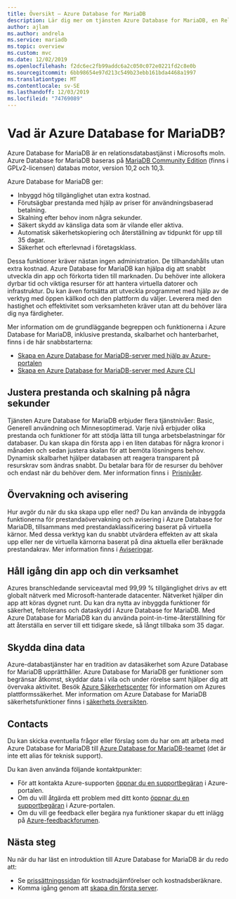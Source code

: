 ```yaml
---
title: Översikt – Azure Database for MariaDB
description: Lär dig mer om tjänsten Azure Database for MariaDB, en Relations databas tjänst i Microsoft-molnet baserat på MySQL Community Edition.
author: ajlam
ms.author: andrela
ms.service: mariadb
ms.topic: overview
ms.custom: mvc
ms.date: 12/02/2019
ms.openlocfilehash: f2dc6ec2fb99addc6a2c050c072e0221fd2c8e0b
ms.sourcegitcommit: 6bb98654e97d213c549b23ebb161bda4468a1997
ms.translationtype: MT
ms.contentlocale: sv-SE
ms.lasthandoff: 12/03/2019
ms.locfileid: "74769089"
---
```

# <a name="what-is-azure-database-for-mariadb"></a>Vad är Azure Database for MariaDB?

Azure Database for MariaDB är en relationsdatabastjänst i Microsofts moln. Azure Database for MariaDB baseras på [MariaDB Community Edition](https://mariadb.org/download/) (finns i GPLv2-licensen) databas motor, version 10,2 och 10,3.

Azure Database for MariaDB ger:

- Inbyggd hög tillgänglighet utan extra kostnad.
- Förutsägbar prestanda med hjälp av priser för användningsbaserad betalning.
- Skalning efter behov inom några sekunder.
- Säkert skydd av känsliga data som är vilande eller aktiva.
- Automatisk säkerhetskopiering och återställning av tidpunkt för upp till 35 dagar.
- Säkerhet och efterlevnad i företagsklass.

Dessa funktioner kräver nästan ingen administration. De tillhandahålls utan extra kostnad. Azure Database for MariaDB kan hjälpa dig att snabbt utveckla din app och förkorta tiden till marknaden. Du behöver inte allokera dyrbar tid och viktiga resurser för att hantera virtuella datorer och infrastruktur. Du kan även fortsätta att utveckla programmet med hjälp av de verktyg med öppen källkod och den plattform du väljer. Leverera med den hastighet och effektivitet som verksamheten kräver utan att du behöver lära dig nya färdigheter.

Mer information om de grundläggande begreppen och funktionerna i Azure Database for MariaDB, inklusive prestanda, skalbarhet och hanterbarhet, finns i de här snabbstarterna:

- [Skapa en Azure Database for MariaDB-server med hjälp av Azure-portalen](quickstart-create-mariadb-server-database-using-azure-portal.md)
- [Skapa en Azure Database for MariaDB-server med Azure CLI](quickstart-create-mariadb-server-database-using-azure-cli.md)

<!--
For a set of Azure CLI samples, see:
- [Azure CLI samples for Azure Database for MariaDB](sample-scripts-azure-cli.md) 
-->

## <a name="adjust-performance-and-scale-within-seconds"></a>Justera prestanda och skalning på några sekunder

Tjänsten Azure Database for MariaDB erbjuder flera tjänstnivåer: Basic, Generell användning och Minnesoptimerad. Varje nivå erbjuder olika prestanda och funktioner för att stödja lätta till tunga arbetsbelastningar för databaser. Du kan skapa din första app i en liten databas för några kronor i månaden och sedan justera skalan för att bemöta lösningens behov. Dynamisk skalbarhet hjälper databasen att reagera transparent på resurskrav som ändras snabbt. Du betalar bara för de resurser du behöver och endast när du behöver dem. Mer information finns i  [Prisnivåer](concepts-pricing-tiers.md).

## <a name="monitoring-and-alerting"></a>Övervakning och avisering

Hur avgör du när du ska skapa upp eller ned? Du kan använda de inbyggda funktionerna för prestandaövervakning och avisering i Azure Database for MariaDB, tillsammans med prestandaklassificering baserat på virtuella kärnor. Med dessa verktyg kan du snabbt utvärdera effekten av att skala upp eller ner de virtuella kärnorna baserat på dina aktuella eller beräknade prestandakrav. Mer information finns i [Aviseringar](howto-alert-metric.md).

## <a name="keep-your-app-and-business-running"></a>Håll igång din app och din verksamhet

Azures branschledande serviceavtal med 99,99 % tillgänglighet drivs av ett globalt nätverk med Microsoft-hanterade datacenter. Nätverket hjälper din app att köras dygnet runt. Du kan dra nytta av inbyggda funktioner för säkerhet, feltolerans och dataskydd i Azure Database for MariaDB. Med Azure Database for MariaDB kan du använda point-in-time-återställning för att återställa en server till ett tidigare skede, så långt tillbaka som 35 dagar.

## <a name="secure-your-data"></a>Skydda dina data

Azure-databastjänster har en tradition av datasäkerhet som Azure Database for MariaDB upprätthåller. Azure Database for MariaDB ger funktioner som begränsar åtkomst, skyddar data i vila och under rörelse samt hjälper dig att övervaka aktivitet. Besök [Azure Säkerhetscenter](https://www.microsoft.com/trustcenter/security) för information om Azures plattformssäkerhet. Mer information om Azure Database for MariaDB säkerhetsfunktioner finns i [säkerhets översikten](concepts-security.md).

## <a name="contacts"></a>Contacts

Du kan skicka eventuella frågor eller förslag som du har om att arbeta med Azure Database for MariaDB till [Azure Database for MariaDB-teamet](mailto:AskAzureDBforMariaDB@service.microsoft.com) (det är inte ett alias för teknisk support).

Du kan även använda följande kontaktpunkter:
- För att kontakta Azure-supporten [öppnar du en supportbegäran](https://portal.azure.com/?#blade/Microsoft_Azure_Support/HelpAndSupportBlade) i Azure-portalen.
- Om du vill åtgärda ett problem med ditt konto [öppnar du en supportbegäran](https://portal.azure.com/#blade/Microsoft_Azure_Support/HelpAndSupportBlade/newsupportrequest) i Azure-portalen.
- Om du vill ge feedback eller begära nya funktioner skapar du ett inlägg på [Azure-feedbackforumen](https://feedback.azure.com/forums/915439-azure-database-for-mariadb).

## <a name="next-steps"></a>Nästa steg

Nu när du har läst en introduktion till Azure Database for MariaDB är du redo att:
- Se [prissättningssidan](https://azure.microsoft.com/pricing/details/mariadb/) för kostnadsjämförelser och kostnadsberäknare. 
- Komma igång genom att [skapa din första server](quickstart-create-mariadb-server-database-using-azure-portal.md).

<!--- - Build your first app using your preferred language: [Python](./connect-python.md) | [Node.JS](./connect-nodejs.md) | [Java](./connect-java.md) | [Ruby](./connect-ruby.md) | [PHP](./connect-php.md) | [.NET (C#)](./connect-csharp.md) | [Go](./connect-go.md) --->
